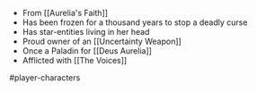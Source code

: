 - From [[Aurelia's Faith]]
- Has been frozen for a thousand years to stop a deadly curse
- Has star-entities living in her head
- Proud owner of an [[Uncertainty Weapon]]
- Once a Paladin for [[Deus Aurelia]]
- Afflicted with [[The Voices]]




#player-characters